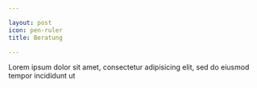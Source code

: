 ```yaml
---

layout: post
icon: pen-ruler 
title: Beratung

---
```


Lorem ipsum dolor sit amet, consectetur adipisicing elit, sed do eiusmod tempor incididunt ut



